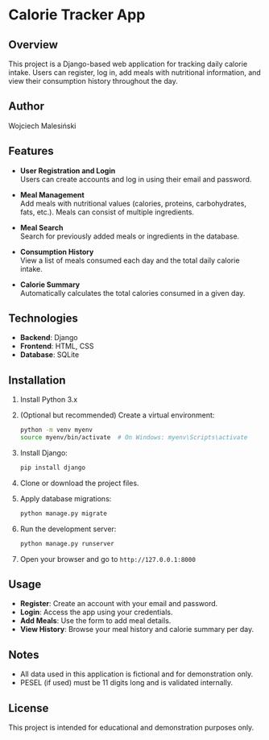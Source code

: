 
# Calorie Tracker App

## Overview

This project is a Django-based web application for tracking daily calorie intake. Users can register, log in, add meals with nutritional information, and view their consumption history throughout the day.

## Author

Wojciech Malesiński

## Features

- **User Registration and Login**  
  Users can create accounts and log in using their email and password.

- **Meal Management**  
  Add meals with nutritional values (calories, proteins, carbohydrates, fats, etc.). Meals can consist of multiple ingredients.

- **Meal Search**  
  Search for previously added meals or ingredients in the database.

- **Consumption History**  
  View a list of meals consumed each day and the total daily calorie intake.

- **Calorie Summary**  
  Automatically calculates the total calories consumed in a given day.

## Technologies

- **Backend**: Django
- **Frontend**: HTML, CSS
- **Database**: SQLite

## Installation

1. Install Python 3.x  
2. (Optional but recommended) Create a virtual environment:
   ```bash
   python -m venv myenv
   source myenv/bin/activate  # On Windows: myenv\Scripts\activate
   ```

3. Install Django:
   ```bash
   pip install django
   ```

4. Clone or download the project files.  
5. Apply database migrations:
   ```bash
   python manage.py migrate
   ```

6. Run the development server:
   ```bash
   python manage.py runserver
   ```

7. Open your browser and go to `http://127.0.0.1:8000`

## Usage

- **Register**: Create an account with your email and password.  
- **Login**: Access the app using your credentials.  
- **Add Meals**: Use the form to add meal details.  
- **View History**: Browse your meal history and calorie summary per day.

## Notes

- All data used in this application is fictional and for demonstration only.
- PESEL (if used) must be 11 digits long and is validated internally.

## License

This project is intended for educational and demonstration purposes only.
